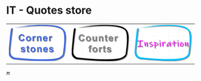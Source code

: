 # IT - Quotes store

<table>
  <tr>
    <td>
       <a href="README+/cornerstones.md"><img src="../../../_rsc/_img/_nav/abriss/Cornerstones_390x250px.jpg" alt="&nbsp;&nbsp;&nbsp;IT Quotes - Cornerstones" 
                                  title="Aged selection of profound quotes"/></a>
    </td>
    <td>
       <a href="README+/quotes_aux.md"><img src="../../../_rsc/_img/_nav/abriss/Counterforts_390x250px.jpg" alt="&nbsp;&nbsp;&nbsp;IT Quotes - Counterforts" 
                                  title="Profound quotes from non-ITers"/></a>
    </td>
    <td>
       <a href="README+/inspirational.md"><img src="../../../_rsc/_img/_nav/abriss/Inspiration_390x250px.jpg" alt="&nbsp;&nbsp;&nbsp;Quotes - Inspiration" 
                                            title="Quotes for inspiration"/></a>
    </td>
  </tr>
</table>

:end: 

